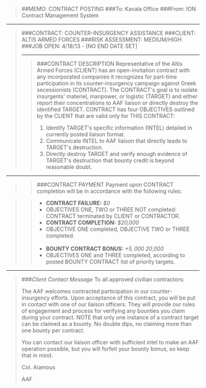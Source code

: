 > ##MEMO: CONTRACT POSTING
> ###To: Kavala Office
> ###From: ION Contract Management System

----------
>###CONTRACT: COUNTER-INSURGENCY ASSISTANCE
>###CLIENT: ALTIS ARMED FORCES
>###RISK ASSESSMENT: MEDIUM/HIGH
>###JOB OPEN: 4/18/13 - [NO END DATE SET]
>***
>>###CONTRACT DESCRIPTION
>>Representative of the Altis Armed Forces (CLIENT) has an open-invitation contract with any incorporated companies it recognizes for part-time participation in its counter-insurgency campaign against Greek secessionists (CONTRACT). The CONTRACT's goal is to isolate insurgents' materiel, manpower, or logistic (TARGET) and either report their concentrations to AAF liaison or directly destroy the identified TARGET. CONTRACT has four OBJECTIVES outlined by the CLIENT that are valid only for THIS CONTRACT:
>>
>>1. Identify TARGET's specific information (INTEL) detailed in currently posted liaison format.
>>2. Communicate INTEL to AAF liaison that directly leads to TARGET's destruction.
>>3. Directly destroy TARGET and verify enough evidence of TARGET's destruction that bounty credit is beyond reasonable doubt.

***

>>###CONTRACT PAYMENT
>>Payment upon CONTRACT completion will be in accordance with the following rules:

>>- **CONTRACT FAILURE:** *$0*
>>  - OBJECTIVES ONE, TWO or THREE NOT completed: CONTRACT terminated by CLIENT or CONTRACTOR.
>>- **CONTRACT COMPLETION:** *$20,000*
>>  - OBJECTIVE ONE completed, OBJECTIVE TWO or THREE completed.
<br><br>
>>- **BOUNTY CONTRACT BONUS:** *+$5,000~$20,000*
>>  - OBJECTIVES ONE and THREE completed, according to posted BOUNTY CONTRACT list of priority targets.

***

>###*Client Contact Message*
>To all approved civilian contractors:
>
>The AAF welcomes contracted participation in our counter-insurgency efforts. Upon acceptance of this contract, you will be put in contact with one of our liaison officers. They will provide our rules of engagement and process for verifying any bounties you claim during your contract. NOTE that only one instance of a contract target can be claimed as a bounty. No double dips, no claiming more than one bounty per contract.
>
>You can contact our liaison officer with sufficient intel to make an AAF operation possible, but you will forfeit your bounty bonus, so keep that in mind.
>
>Col. Aiamous
>
>AAF


